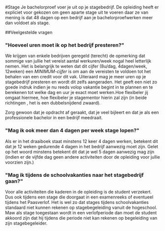 #Stage
Je bachelorproef voer je uit op je stagebedrijf. De opleiding heeft er expliciet voor gekozen om geen aparte stage uit te voeren daar ze van mening is dat 48 dagen op een bedrijf aan je bachelorproefwerken meer dan voldoet als stage.

##Veelgestelde vragen
### "Hoeveel uren moet ik op het bedrijf presteren?"
We krijgen van enkele bedrijven geregeld (terecht) de opmerking dat sommige van jullie het vereist aantal werkuren/week nogal heel letterlijk nemen. 
Het is belangrijk te weten dat dit cijfer (8u/dag, 4dagen/week, 12weken) een *MINIMUM-cijfer* is om aan de vereisten te voldoen tot het behalen van een credit voor dit vak. Uiteraard mag je meer uren op je stagebedrijf presteren en wordt dit zelfs aangeraden. Het geeft een niet zo goede indruk indien je nu reeds volop vakantie begint in te plannen en te berekenen tot welke dag en uur je exact moet werken.Hoe flexibeler jij omgaat hiermee, hoe flexibeler je stagementor hierin zal zijn (in beide richtingen , het is een dubbelsnijdend zwaard).

Zorg gewoon dat je opdracht af geraakt, dat je veel bijleert en dat je als een professionele bachelor in een bedrijf meedraait.

### "Mag ik ook meer dan 4 dagen per week stage lopen?" 
Als er in het draaiboek staat minstens 12 keer 4 dagen werken, betekent dit dat je 12 weken gedurende 4 dagen in het bedrijf aanwezig moet zijn. Gelet op het woord minstens betekent dit dat je wel 5 dagen aanwezig mag zijn (indien er de vijfde dag geen andere activiteiten door de opleiding voor jullie voorzien zijn.)

### "Mag ik tijdens de schoolvakanties naar het stagebedrijf gaan?"
Voor alle activiteiten die kaderen in de opleiding is de student verzekert. Dus ook tijdens een stage die doorgaat in een examenreeks of eventueel tijdens het Paasverlof. Het is wel zo dat stages tijdens schoolvakanties standaard niet kunnen rekenen op stagebegeleiding vanuit de hogeschool. Maw als stage toegestaan wordt in een verlofperiode dan moet de student akkoord zijn dat hij tijdens die periode niet kan rekenen op begeleiding van zijn stagebegeleider.
